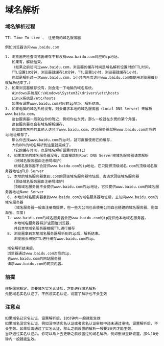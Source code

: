 # 域名解析

### 域名解析过程

    TTL Time To Live 、 注册商的域名服务器
    
    例如浏览器访问www.baidu.com
    
    1. 浏览器先检查浏览器缓存中有没有www.baidu.com对应的ip地址。
       如果有，解析结束。
       （如果之前访问过www.baidu.com，浏览器的缓存时间是域名解析设置时的TTL时间，
       TTL设置10分钟，浏览器就缓存10分钟，TTL设置1小时，浏览器就缓存1小时，
       也就是解析过一次www.baidu.com，1小时内再次访问www.baidu.com都使用浏览器缓存就解析结束了。）
    2. 如果浏览器缓存没有，则会走一下电脑的域名系统，
       Windows系统是C:\Windows\System32\drivers\etc\hosts
       Linux系统是/etc/hosts
       如果有设置www.baidu.com对应的ip地址，解析结束。
    3. 如果电脑的域名系统没有，则会请求本地的域名服务器（Local DNS Server）来解析www.baidu.com，
       这台服务器一般就在你的附近，例如你在东莞，那么一般就在东莞的某个角落，
       这台服务器也会有域名解析缓存，
       例如城市东莞的其他人访问了www.baidu.com，这台服务器就把www.baidu.com对应的ip地址缓存了，
       那么你去找www.baidu.com的ip时，就可直接使用它的缓存，
       大约80%的域名解析到这里就完成了。
       （它的缓存时间，也是域名解析设置时的TTL）
     4. 如果本地的域名服务器没有，就直接跳到Root DNS Server根域名服务器请求解析
        (根域名服务器由注册局维护)
        根域名服务器不会提供www.baidu.com的ip地址，它只提供顶级域名.com的顶级域名服务器地址gTLD Server
     5. 本地的域名服务器拿到.com的顶级域名服务器地址后，去请求顶级域名服务器
       （顶级域名服务器由注册局维护）
        顶级域名服务器不会提供www.baidu.com的ip地址，它只提供www.baidu.com的域名服务器地址Name Server
     6. 本地的域名服务器拿到www.baidu.com的域名服务器地址后，去访问www.baidu.com的域名服务器
        (域名服务器一般由注册商提供，但一些大公司也会使用公司自己搭建的域名服务器，例如淘宝、百度)
     7. www.baidu.com的域名服务器会把www.baidu.com的ip提供给本地域名服务器，
        本地域名服务器将IP返回给浏览器，
        并且本地域名服务器根据TTL进行缓存
     8. 浏览器拿到本地域名服务器解析到的ip后，解析结束。
        浏览器会根据TTL进行缓存www.baidu.com的ip。
        
     域名解析结束后，
     浏览器通过www.baidu.com对应的ip，
     去www.baidu.com的网站服务器
     请求www.baidu.com的网页内容。
 
        
### 前提

    根据国家规定，需要域名实名认证后，才能进行域名解析
    先把域名实名认证了，不然没实名认证，设置了解析也不会生效
    
### 注意点

    如果域名已实名认证，设置解析后，10分钟内一般就能生效
    如果域名没实名认证，例如没申请实名认证或者实名认证审核中还未通过审核，设置解析后，不会生效。如果后面通过了实名认证，那么之前设置的解析一般要1天内才能生效，
    当然通过实名认证后，你可以马上去更新之前设置过的域名解析，例如删掉重新设置，那么10分钟内一般就能生效。

